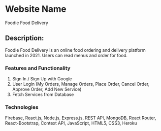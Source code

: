 # Website Name

Foodie Food Delivery

## Description:
Foodie Food Delivery is an online food ordering and delivery platform launched in 2021. Users can read menus and order for food.


### Features and Functionality
1. Sign In / Sign Up with Google
2. User Login (My Orders, Manage Orders, Place Order, Cancel Order, Approve Order, Add New Service)
3. Fetch Services from Database

### Technologies
Firebase, React.js, Node.js, Express.js, REST API, MongoDB, React Router, React-Bootstrap, Context API, JavaScript, HTML5, CSS3, Heroku